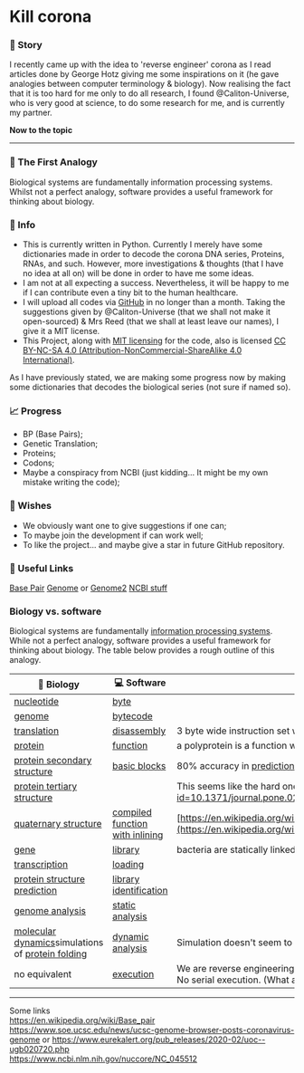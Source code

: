 # Kill corona

### 📖 Story

I recently came up with the idea to 'reverse engineer' corona as I read articles done by George Hotz giving me some inspirations on it (he gave analogies between computer terminology & biology). 
Now realising the fact that it is too hard for me only to do all research, I found @Caliton-Universe, who is very good at science, to do some research for me, and is currently my partner. 

**Now to the topic**

----

### 📌  The First Analogy

Biological systems are fundamentally information processing systems. Whilst not a perfect analogy, software provides a useful framework for thinking about biology. 

### 📑 Info

- This is currently written in Python. Currently I merely have some dictionaries made in order to decode the corona DNA series, Proteins, RNAs, and such. However, more investigations & thoughts (that I have no idea at all on) will be done in order to have me some ideas. 
- I am not at all expecting a success. Nevertheless, it will be happy to me if I can contribute even a tiny bit to the human healthcare. 
- I will upload all codes via [GitHub](https://www.github.com/KnowsCount/corona) in no longer than a month. Taking the suggestions given by @Caliton-Universe (that we shall not make it open-sourced) & Mrs Reed (that we shall at least leave our names), I give it a MIT license. 
- This Project, along with [MIT licensing](https://zh.wikipedia.org/wiki/MIT許可證) for the code, also is licensed [CC BY-NC-SA 4.0 (Attribution-NonCommercial-ShareAlike 4.0 International)](https://creativecommons.org/licenses/by-nc-sa/4.0/deed.zh). 

As I have previously stated, we are making some progress now by making some dictionaries that decodes the biological series (not sure if named so). 

### 📈 Progress

- BP (Base Pairs);
- Genetic Translation; 
- Proteins; 
- Codons; 
- Maybe a conspiracy from NCBI (just kidding... It might be my own mistake writing the code); 

### 🎉 Wishes

- We obviously want one to give suggestions if one can; 
- To maybe join the development if can work well; 
- To like the project... and maybe give a star in future GitHub repository.   

### 🔗 Useful Links

[Base Pair](https://en.wikipedia.org/wiki/Base_pair)
[Genome](https://www.soe.ucsc.edu/news/ucsc-genome-browser-posts-coronavirus-genome) or [Genome2](https://www.eurekalert.org/pub_releases/2020-02/uoc--ugb020720.php)
[NCBI stuff](https://www.ncbi.nlm.nih.gov/nuccore/NC_045512)

### Biology vs. software

Biological systems are fundamentally [information processing systems](https://en.wikipedia.org/wiki/Information_processor). While not a perfect analogy, software provides a useful framework for thinking about biology. The table below provides a rough outline of this analogy. 

| 🔬 Biology                                                    | 💻 Software                                                   | Notes                                                        |
| ------------------------------------------------------------ | ------------------------------------------------------------ | ------------------------------------------------------------ |
| [nucleotide](https://en.wikipedia.org/wiki/Nucleotide)       | [byte](https://en.wikipedia.org/wiki/Byte)                   |                                                              |
| [genome](https://en.wikipedia.org/wiki/Genome)               | [bytecode](https://en.wikipedia.org/wiki/Bytecode)           |                                                              |
| [translation](https://en.wikipedia.org/wiki/Translation_(biology)) | [disassembly](https://en.wikipedia.org/wiki/Disassembler)    | 3 byte wide instruction set with arbitrary "[reading frames](https://en.wikipedia.org/wiki/Reading_frame)" |
| [protein](https://en.wikipedia.org/wiki/Protein)             | [function](https://en.wikipedia.org/wiki/Function_(computer_science)) | a polyprotein is a function with multiple pieces             |
| [protein secondary structure](https://en.wikipedia.org/wiki/Protein_secondary_structure) | [basic blocks](https://en.wikipedia.org/wiki/Basic_block)    | 80% accuracy in [prediction](https://en.wikipedia.org/wiki/Protein_structure_prediction#Secondary_structure) |
| [protein tertiary structure](https://en.wikipedia.org/wiki/Protein_tertiary_structure) |                                                              | This seems like the hard one to predict: https://journals.plos.org/plosone/article?id=10.1371/journal.pone.0205819 |
| [quaternary structure](https://en.wikipedia.org/wiki/Protein_quaternary_structure) | [compiled function with inlining](https://en.wikipedia.org/wiki/Inline_expansion) | [https://en.wikipedia.org/wiki/Protein%E2%80%93protein_interaction_prediction](https://en.wikipedia.org/wiki/Protein–protein_interaction_prediction) |
| [gene](https://en.wikipedia.org/wiki/Gene)                   | [library](https://en.wikipedia.org/wiki/Library_(computing)) | bacteria are statically linked, viruses are dynamically linked |
| [transcription](https://en.wikipedia.org/wiki/Transcription_(biology)) | [loading](https://en.wikipedia.org/wiki/Loader_(computing))  |                                                              |
| [protein structure prediction](https://en.wikipedia.org/wiki/Protein_structure_prediction) | [library identification](https://www.hex-rays.com/products/ida/tech/flirt/in_depth/) |                                                              |
| [genome analysis](https://en.wikipedia.org/wiki/Genomics#Genome_analysis) | [static analysis](https://en.wikipedia.org/wiki/Static_program_analysis) |                                                              |
| [molecular dynamics](https://en.wikipedia.org/wiki/Molecular_dynamics)simulations of [protein folding](https://en.wikipedia.org/wiki/Protein_folding) | [dynamic analysis](https://en.wikipedia.org/wiki/Dynamic_program_analysis) | Simulation doesn't seem to work yet. Constrained by tooling and compute. |
| no equivalent                                                | [execution](https://en.wikipedia.org/wiki/Execution_(computing)) | We are reverse engineering a CAD format. Runs more like FPGA code, all at once. No serial execution. (What are the FPGA reverse engineering tools?) |

---

Some links<br>
https://en.wikipedia.org/wiki/Base_pair<br>
https://www.soe.ucsc.edu/news/ucsc-genome-browser-posts-coronavirus-genome or https://www.eurekalert.org/pub_releases/2020-02/uoc--ugb020720.php<br>
https://www.ncbi.nlm.nih.gov/nuccore/NC_045512
